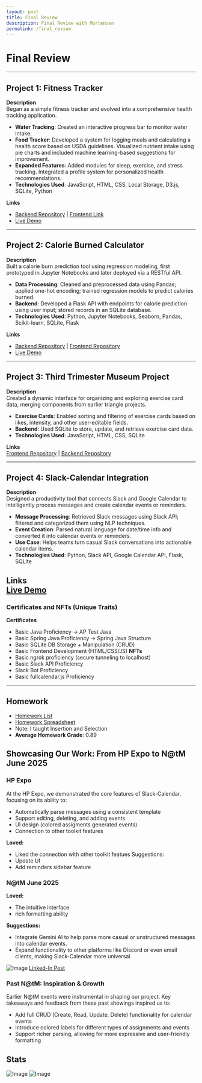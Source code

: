 ```yaml
---
layout: post
title: Final Review 
description: Final Review with Mortensen
permalink: /final_review
---
```

# Final Review

---

## Project 1: Fitness Tracker

**Description**  
Began as a simple fitness tracker and evolved into a comprehensive health tracking application.

- **Water Tracking**: Created an interactive progress bar to monitor water intake.
- **Food Tracker**: Developed a system for logging meals and calculating a health score based on USDA guidelines. Visualized nutrient intake using pie charts and included machine learning-based suggestions for improvement.
- **Expanded Features**: Added modules for sleep, exercise, and stress tracking. Integrated a profile system for personalized health recommendations.
- **Technologies Used**: JavaScript, HTML, CSS, Local Storage, D3.js, SQLite, Python

**Links**  
- [Backend Repository](#) | [Frontend Link](#)
- [Live Demo](https://drive.google.com/file/d/1A7YR4u8Nopru2Quz8uyi0zctGvY-rO33/view?usp=drive_link)

---

## Project 2: Calorie Burned Calculator

**Description**  
Built a calorie burn prediction tool using regression modeling, first prototyped in Jupyter Notebooks and later deployed via a RESTful API.

- **Data Processing**: Cleaned and preprocessed data using Pandas; applied one-hot encoding; trained regression models to predict calories burned.
- **Backend**: Developed a Flask API with endpoints for calorie prediction using user input; stored records in an SQLite database.
- **Technologies Used**: Python, Jupyter Notebooks, Seaborn, Pandas, Scikit-learn, SQLite, Flask

**Links**  
- [Backend Repository](#) | [Frontend Repository](#)
- [Live Demo](https://drive.google.com/file/d/1A7YR4u8Nopru2Quz8uyi0zctGvY-rO33/view?usp=drive_link)

---

## Project 3: Third Trimester Museum Project

**Description**  
Created a dynamic interface for organizing and exploring exercise card data, merging components from earlier triangle projects.

- **Exercise Cards**: Enabled sorting and filtering of exercise cards based on likes, intensity, and other user-editable fields.
- **Backend**: Used SQLite to store, update, and retrieve exercise card data.
- **Technologies Used**: JavaScript, HTML, CSS, SQLite

**Links**  
[Frontend Repository](#) | [Backend Repository](#)

---

## Project 4: Slack-Calendar Integration

**Description**  
Designed a productivity tool that connects Slack and Google Calendar to intelligently process messages and create calendar events or reminders.

- **Message Processing**: Retrieved Slack messages using Slack API; filtered and categorized them using NLP techniques.
- **Event Creation**: Parsed natural language for date/time info and converted it into calendar events or reminders.
- **Use Case**: Helps teams turn casual Slack conversations into actionable calendar items.
- **Technologies Used**: Python, Slack API, Google Calendar API, Flask, SQLite

**Links**  
[Live Demo](https://drive.google.com/file/d/1XHiPiy-XjSQXlRQPiVDTh-Ytk4RIQ11P/view?usp=drive_link)
---
### Certificates and NFTs (Unique Traits)
**Certificates**
- Basic Java Proficiency -> AP Test Java
- Basic Spring Java Proficiency -> Spring Java Structure
- Basic SQLite DB Storage + Manipulation (CRUD)
- Basic Frontend Development (HTML/CSS/JS)
**NFTs**
- Basic ngrok proficiency (secure tunneling to localhost)
- Basic Slack API Proficiency 
- Slack Bot Proficiency
- Basic fullcalendar.js  Proficiency 
---
## Homework
- [Homework List](https://flying-book.github.io/Anusha_K_2025/blogs/)
- [Homework Spreadsheet](https://docs.google.com/spreadsheets/d/1PTSIDKf5L2N8nXuge9e4IT6INMtfLVtFDDLgv_Z1ysg/edit?gid=0#gid=0)
- Note: I taught Insertion and Selection
- **Average Homework Grade**: 0.89

## Showcasing Our Work: From HP Expo to N@tM June 2025

### HP Expo
At the HP Expo, we demonstrated the core features of Slack-Calendar, focusing on its ability to:
- Automatically parse messages using a consistent template
- Support editing, deleting, and adding events
- UI design (colored assigments generated events)
- Connection to other toolkit features

**Loved:**
- Liked the connection with other toolkit featues
Suggestions:
- Update UI
- Add reminders sidebar feature

### N@tM June 2025
**Loved:**
- The intuitive interface
- rich formatting ability

**Suggestions:**
- Integrate Gemini AI to help parse more casual or unstructured messages into calendar events.
- Expand functionality to other platforms like Discord or even email clients, making Slack-Calendar more universal.

![Image](![Image](https://github.com/user-attachments/assets/3050b456-f28b-4b8a-8847-3a48d349e119))
[Linked-In Post](https://www.linkedin.com/feed/update/urn:li:activity:7336587383456370688/)

### Past N@tM: Inspiration & Growth
Earlier N@tM events were instrumental in shaping our project. Key takeaways and feedback from these past showings inspired us to:
- Add full CRUD (Create, Read, Update, Delete) functionality for calendar events
- Introduce colored labels for different types of assignments and events
- Support richer parsing, allowing for more expressive and user-friendly formatting

## Stats
![Image](https://github.com/user-attachments/assets/038384d0-974b-4975-86a5-9de88379f981)
![Image](https://github.com/user-attachments/assets/12773c1f-5e9a-4637-af37-acd6c734bacc)